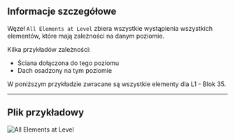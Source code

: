 ## Informacje szczegółowe
Węzeł `All Elements at Level` zbiera wszystkie wystąpienia wszystkich elementów, które mają zależności na danym poziomie.

Kilka przykładów zależności:
- Ściana dołączona do tego poziomu
- Dach osadzony na tym poziomie

W poniższym przykładzie zwracane są wszystkie elementy dla L1 - Blok 35.
___
## Plik przykładowy

![All Elements at Level](./DSRevitNodesUI.ElementsAtLevel_img.jpg)
